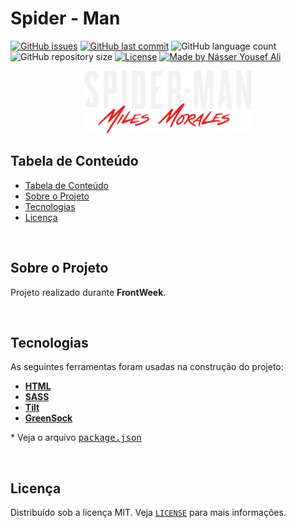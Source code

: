 # Spider - Man

<!-- PROJECT SHIELDS -->

[![GitHub issues](https://img.shields.io/github/issues-raw/CarlosETB/todolist-redux-web.svg)](https://github.com/CarlosETB/todolist-redux-web/issues)
[![GitHub last commit](https://img.shields.io/github/last-commit/CarlosETB/todolist-redux-web.svg)](https://github.com/CarlosETB/todolist-redux-web/commits/master)
![GitHub language count](https://img.shields.io/github/languages/count/CarlosETB/todolist-redux-web?color=%2304D361)
![GitHub repository size](https://img.shields.io/github/repo-size/CarlosETB/todolist-redux-web)
[![License](https://img.shields.io/badge/license-MIT-brightgreen)](https://github.com/CarlosETB/todolist-redux-webb/stargazers)
[![Made by Násser Yousef Ali](https://img.shields.io/badge/made%20by-Násser_Yousef_Ali-%235fe987)](https://nyousefali.com.br/)

<!-- PROJECT LOGO -->

<p align="center">
    <img height="100px" src='assets/img/logo-game.png' alt="Logo">
</p>

<!-- TABLE OF CONTENTS -->

## Tabela de Conteúdo

- [Tabela de Conteúdo](#tabela-de-conte%C3%BAdo)
- [Sobre o Projeto](#sobre-o-projeto)
- [Tecnologias](#tecnologias)
- [Licença](#licen%C3%A7a)

<br />

<!-- ABOUT THE PROJECT -->

## Sobre o Projeto

Projeto realizado durante **FrontWeek​​**.

<br />

<!-- USING -->

## Tecnologias

As seguintes ferramentas foram usadas na construção do projeto:

- **[HTML](https://www.w3schools.com/html/)**
- **[SASS](https://sass-lang.com/)**
- **[Tilt](https://gijsroge.github.io/tilt.js/)**
- **[GreenSock](https://greensock.com/docs/v2/)**

\* Veja o arquivo <kbd>[package.json](./package.json)</kbd>

<br />

<!-- LICENSE -->

## Licença

Distribuído sob a licença MIT. Veja [`LICENSE`](./LICENSE) para mais informações.
